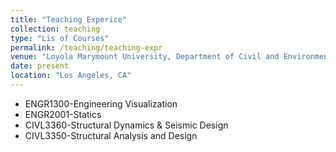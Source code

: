 ```yaml
---
title: "Teaching Experice"
collection: teaching
type: "Lis of Courses"
permalink: /teaching/teaching-expr
venue: "Loyola Marymount University, Department of Civil and Environmental Engineering"
date: present
location: "Los Angeles, CA"
---
```


- ENGR1300-Engineering Visualization
- ENGR2001-Statics
- CIVL3360-Structural Dynamics & Seismic Design
- CIVL3350-Structural Analysis and Design

